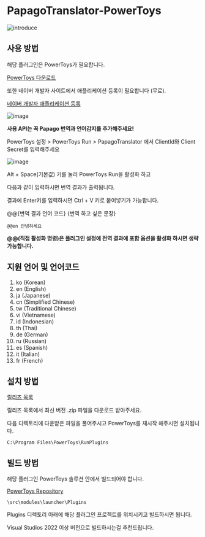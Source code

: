 # PapagoTranslator-PowerToys

![introduce](https://github.com/patcher454/PapagoTranslator-PowerToys/assets/34996184/e8896240-33b6-47f7-b522-f9143b40f67c)

## 사용 방법
해당 플러그인은 PowerToys가 필요합니다.

[PowerToys 다운로드](https://learn.microsoft.com/ko-kr/windows/powertoys/install)

또한 네이버 개발자 사이트에서 애플리케이션 등록이 필요합니다 (무료).

[네이버 개발자 애플리케이션 등록](https://developers.naver.com/apps/#/register)

![image](https://github.com/patcher454/PapagoTranslator-PowerToys/assets/34996184/4de0df90-3d90-46b2-8706-d71386d510e6)

**사용 API는 꼭 Papago 번역과 언어감지를 추가해주세요!**

PowerToys 설정 > PowerToys Run > PapagoTranslator 에서 ClientId와 Client Secret를 입력해주세요

![image](https://github.com/patcher454/PapagoTranslator-PowerToys/assets/34996184/04e52ac1-c032-479a-8803-0d8073ddbc32)

Alt + Space(기본값) 키를 눌러 PowerToys  Run을 활성화 하고

다음과 같이 입력하시면 번역 결과가 출력됩니다.

결과에 Enter키를 입력하시면 Ctrl + V 키로 붙여넣기가 가능합니다. 

@@{변억 결과 언어 코드} {변역 하고 싶은 문장}

```
@@en 안녕하세요
```
**@@(직접 활성화 명령)은 플러그인 설정에 전역 결과에 포함 옵션을 활성화 하시면 생략 가능합니다.**

## 지원 언어 및 언어코드
1. ko   (Korean)
2. en   (English)
3. ja   (Japanese)
4. cn   (Simplified Chinese)
5. tw   (Traditional Chinese)
6. vi   (Vietnamese)
7. id   (Indonesian)
8. th   (Thai)
9. de   (German)
10. ru  (Russian)
11. es  (Spanish)
12. it  (Italian)
13. fr  (French)

## 설치 방법

[릴리즈 목록](https://github.com/patcher454/PapagoTranslator-PowerToys/releases)

릴리즈 목록에서 최신 버전 .zip 파일을 다운로드 받아주세요.

다음 디렉토리에 다운받은 파일을 풀어주시고 PowerToys를 재시작 해주시면 설치됩니다.

```
C:\Program Files\PowerToys\RunPlugins
```

## 빌드 방법
해당 플러그인 PowerToys 솔루션 안에서 빌드되어야 합니다. 

[PowerToys Repository](https://github.com/microsoft/PowerToys)

```
\src\modules\launcher\Plugins
```

Plugins 디렉토리 아래에 해당 플러그인 프로젝트를 위치시키고 빌드하시면 됩니다.

Visual Studios 2022 이상 버전으로 빌드하시는걸 추천드립니다.
